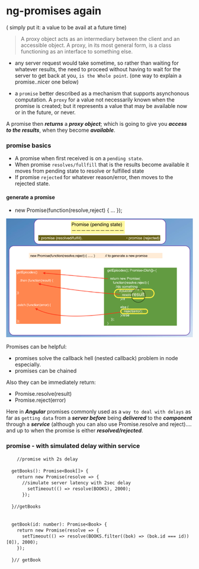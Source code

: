 # ng-promises again
( simply put it: a value to be avail at a future time)
> A proxy object acts as an intermediary between the client and an accessible object.
> A proxy, in its most general form, is a class functioning as an interface to
  something else. 

- any server request would take sometime, so rather than waiting for whatever results, the need to proceed without having to wait for the server to get back at you, `is the Whole point`. (one way to explain a promise..nicer one below)

- a `promise` better described as a mechanism that supports asynchonous computation.
  A `proxy` for a value not necessarily known when the promise is created; but it represents a value that may be available now or in the future, or never.

A promise then ***returns*** a ***proxy object***; which is going to give you ***access to the results***, when they become ***available***.


### promise basics

- A promise when first received is on a `pending state`.
- When promise `resolves/fullfill` that is the results become available
  it moves from pending state to resolve or fulfilled state
- If promise `rejected` for whatever reason/error, then moves to the rejected state.


#### generate a promise

- new Promise(function(resolve,reject) { ... });


![](images/promise.png)

Promises can be helpful:
- promises solve the callback hell (nested callback) problem in node especially.
- promises can be chained

Also they can be immediately return:
  + Promise.resolve(result)
  + Promise.reject(error)


Here in ___Angular___ promises commonly used as a `way to deal with delays` as far as `getting data` from a ***server before*** being ***delivered*** to the 
***component*** through a ***service*** (although you can also use Promise.resolve and reject).... and up to when the promise is either ***resolved/rejected***.

### promise - with simulated delay within service

```
    //promise with 2s delay

  getBooks(): Promise<Book[]> {
    return new Promise(resolve => {
      //simulate server latency with 2sec delay
        setTimeout(() => resolve(BOOKS), 2000);
      });

  }//getBooks


  getBook(id: number): Promise<Book> {
    return new Promise(resolve => {
      setTimeout(() => resolve(BOOKS.filter((bok) => (bok.id === id))[0]), 2000);
    });

  }// getBook


```
